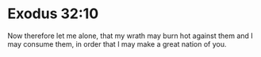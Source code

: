 # Exodus 32:10

Now therefore let me alone, that my wrath may burn hot against them and I may consume them, in order that I may make a great nation of you.

